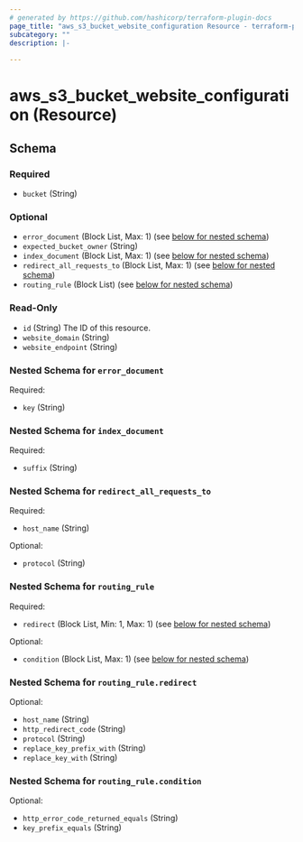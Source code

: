 ```yaml
---
# generated by https://github.com/hashicorp/terraform-plugin-docs
page_title: "aws_s3_bucket_website_configuration Resource - terraform-provider-aws"
subcategory: ""
description: |-
  
---
```


# aws_s3_bucket_website_configuration (Resource)





<!-- schema generated by tfplugindocs -->
## Schema

### Required

- `bucket` (String)

### Optional

- `error_document` (Block List, Max: 1) (see [below for nested schema](#nestedblock--error_document))
- `expected_bucket_owner` (String)
- `index_document` (Block List, Max: 1) (see [below for nested schema](#nestedblock--index_document))
- `redirect_all_requests_to` (Block List, Max: 1) (see [below for nested schema](#nestedblock--redirect_all_requests_to))
- `routing_rule` (Block List) (see [below for nested schema](#nestedblock--routing_rule))

### Read-Only

- `id` (String) The ID of this resource.
- `website_domain` (String)
- `website_endpoint` (String)

<a id="nestedblock--error_document"></a>
### Nested Schema for `error_document`

Required:

- `key` (String)


<a id="nestedblock--index_document"></a>
### Nested Schema for `index_document`

Required:

- `suffix` (String)


<a id="nestedblock--redirect_all_requests_to"></a>
### Nested Schema for `redirect_all_requests_to`

Required:

- `host_name` (String)

Optional:

- `protocol` (String)


<a id="nestedblock--routing_rule"></a>
### Nested Schema for `routing_rule`

Required:

- `redirect` (Block List, Min: 1, Max: 1) (see [below for nested schema](#nestedblock--routing_rule--redirect))

Optional:

- `condition` (Block List, Max: 1) (see [below for nested schema](#nestedblock--routing_rule--condition))

<a id="nestedblock--routing_rule--redirect"></a>
### Nested Schema for `routing_rule.redirect`

Optional:

- `host_name` (String)
- `http_redirect_code` (String)
- `protocol` (String)
- `replace_key_prefix_with` (String)
- `replace_key_with` (String)


<a id="nestedblock--routing_rule--condition"></a>
### Nested Schema for `routing_rule.condition`

Optional:

- `http_error_code_returned_equals` (String)
- `key_prefix_equals` (String)
